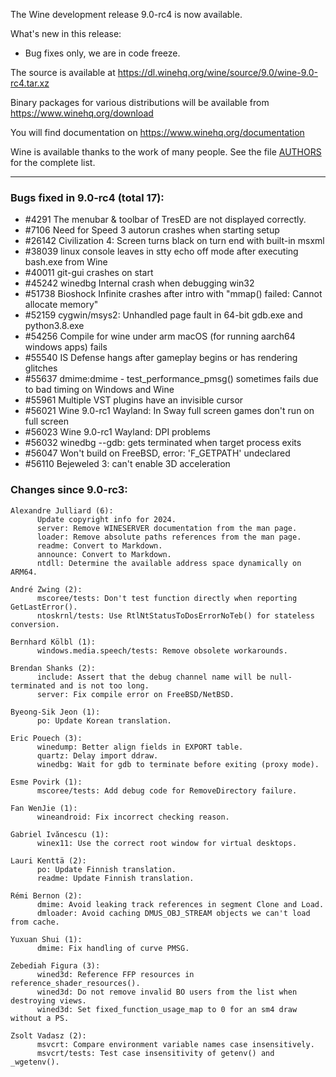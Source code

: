 The Wine development release 9.0-rc4 is now available.

What's new in this release:
  - Bug fixes only, we are in code freeze.

The source is available at <https://dl.winehq.org/wine/source/9.0/wine-9.0-rc4.tar.xz>

Binary packages for various distributions will be available
from <https://www.winehq.org/download>

You will find documentation on <https://www.winehq.org/documentation>

Wine is available thanks to the work of many people.
See the file [AUTHORS][1] for the complete list.

[1]: https://gitlab.winehq.org/wine/wine/-/raw/wine-9.0-rc4/AUTHORS

----------------------------------------------------------------

### Bugs fixed in 9.0-rc4 (total 17):

 - #4291   The menubar & toolbar of TresED are not displayed correctly.
 - #7106   Need for Speed 3 autorun crashes when starting setup
 - #26142  Civilization 4: Screen turns black on turn end with built-in msxml
 - #38039  linux console leaves in stty echo off mode after executing bash.exe from Wine
 - #40011  git-gui crashes on start
 - #45242  winedbg Internal crash when debugging win32
 - #51738  Bioshock Infinite crashes after intro with "mmap() failed: Cannot allocate memory"
 - #52159  cygwin/msys2: Unhandled page fault in 64-bit gdb.exe and python3.8.exe
 - #54256  Compile for wine under arm macOS (for running aarch64 windows apps) fails
 - #55540  IS Defense hangs after gameplay begins or has rendering glitches
 - #55637  dmime:dmime - test_performance_pmsg() sometimes fails due to bad timing on Windows and Wine
 - #55961  Multiple VST plugins have an invisible cursor
 - #56021  Wine 9.0-rc1 Wayland: In Sway full screen games don't run on full screen
 - #56023  Wine 9.0-rc1 Wayland: DPI problems
 - #56032  winedbg --gdb: gets terminated when target process exits
 - #56047  Won't build on FreeBSD, error: 'F_GETPATH' undeclared
 - #56110  Bejeweled 3: can't enable 3D acceleration

### Changes since 9.0-rc3:
```
Alexandre Julliard (6):
      Update copyright info for 2024.
      server: Remove WINESERVER documentation from the man page.
      loader: Remove absolute paths references from the man page.
      readme: Convert to Markdown.
      announce: Convert to Markdown.
      ntdll: Determine the available address space dynamically on ARM64.

André Zwing (2):
      mscoree/tests: Don't test function directly when reporting GetLastError().
      ntoskrnl/tests: Use RtlNtStatusToDosErrorNoTeb() for stateless conversion.

Bernhard Kölbl (1):
      windows.media.speech/tests: Remove obsolete workarounds.

Brendan Shanks (2):
      include: Assert that the debug channel name will be null-terminated and is not too long.
      server: Fix compile error on FreeBSD/NetBSD.

Byeong-Sik Jeon (1):
      po: Update Korean translation.

Eric Pouech (3):
      winedump: Better align fields in EXPORT table.
      quartz: Delay import ddraw.
      winedbg: Wait for gdb to terminate before exiting (proxy mode).

Esme Povirk (1):
      mscoree/tests: Add debug code for RemoveDirectory failure.

Fan WenJie (1):
      wineandroid: Fix incorrect checking reason.

Gabriel Ivăncescu (1):
      winex11: Use the correct root window for virtual desktops.

Lauri Kenttä (2):
      po: Update Finnish translation.
      readme: Update Finnish translation.

Rémi Bernon (2):
      dmime: Avoid leaking track references in segment Clone and Load.
      dmloader: Avoid caching DMUS_OBJ_STREAM objects we can't load from cache.

Yuxuan Shui (1):
      dmime: Fix handling of curve PMSG.

Zebediah Figura (3):
      wined3d: Reference FFP resources in reference_shader_resources().
      wined3d: Do not remove invalid BO users from the list when destroying views.
      wined3d: Set fixed_function_usage_map to 0 for an sm4 draw without a PS.

Zsolt Vadasz (2):
      msvcrt: Compare environment variable names case insensitively.
      msvcrt/tests: Test case insensitivity of getenv() and _wgetenv().
```
